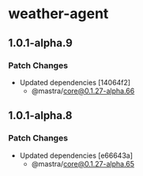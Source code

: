 # weather-agent

## 1.0.1-alpha.9

### Patch Changes

- Updated dependencies [14064f2]
  - @mastra/core@0.1.27-alpha.66

## 1.0.1-alpha.8

### Patch Changes

- Updated dependencies [e66643a]
  - @mastra/core@0.1.27-alpha.65
